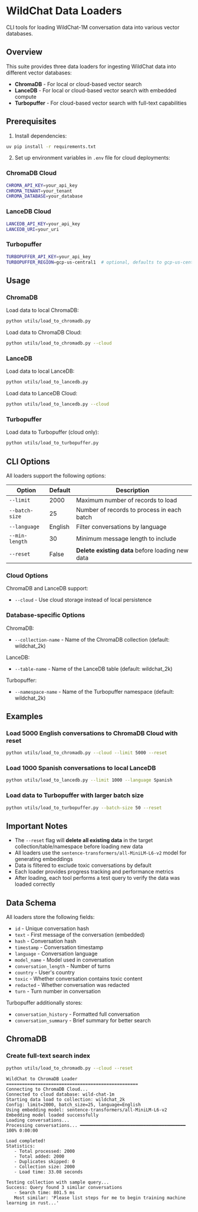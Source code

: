 # WildChat Data Loaders

CLI tools for loading WildChat-1M conversation data into various vector databases.

## Overview

This suite provides three data loaders for ingesting WildChat data into different vector databases:
- **ChromaDB** - For local or cloud-based vector search
- **LanceDB** - For local or cloud-based vector search with embedded compute
- **Turbopuffer** - For cloud-based vector search with full-text capabilities

## Prerequisites

1. Install dependencies:
```bash
uv pip install -r requirements.txt
```

2. Set up environment variables in `.env` file for cloud deployments:

### ChromaDB Cloud
```bash
CHROMA_API_KEY=your_api_key
CHROMA_TENANT=your_tenant
CHROMA_DATABASE=your_database
```

### LanceDB Cloud
```bash
LANCEDB_API_KEY=your_api_key
LANCEDB_URI=your_uri
```

### Turbopuffer
```bash
TURBOPUFFER_API_KEY=your_api_key
TURBOPUFFER_REGION=gcp-us-central1  # optional, defaults to gcp-us-central1
```

## Usage

### ChromaDB

Load data to local ChromaDB:
```bash
python utils/load_to_chromadb.py
```

Load data to ChromaDB Cloud:
```bash
python utils/load_to_chromadb.py --cloud
```

### LanceDB

Load data to local LanceDB:
```bash
python utils/load_to_lancedb.py
```

Load data to LanceDB Cloud:
```bash
python utils/load_to_lancedb.py --cloud
```

### Turbopuffer

Load data to Turbopuffer (cloud only):
```bash
python utils/load_to_turbopuffer.py
```

## CLI Options

All loaders support the following options:

| Option | Default | Description |
|--------|---------|-------------|
| `--limit` | 2000 | Maximum number of records to load |
| `--batch-size` | 25 | Number of records to process in each batch |
| `--language` | English | Filter conversations by language |
| `--min-length` | 30 | Minimum message length to include |
| `--reset` | False | **Delete existing data** before loading new data |

### Cloud Options

ChromaDB and LanceDB support:
- `--cloud` - Use cloud storage instead of local persistence

### Database-specific Options

ChromaDB:
- `--collection-name` - Name of the ChromaDB collection (default: wildchat_2k)

LanceDB:
- `--table-name` - Name of the LanceDB table (default: wildchat_2k)

Turbopuffer:
- `--namespace-name` - Name of the Turbopuffer namespace (default: wildchat_2k)

## Examples

### Load 5000 English conversations to ChromaDB Cloud with reset
```bash
python utils/load_to_chromadb.py --cloud --limit 5000 --reset
```

### Load 1000 Spanish conversations to local LanceDB
```bash
python utils/load_to_lancedb.py --limit 1000 --language Spanish
```

### Load data to Turbopuffer with larger batch size
```bash
python utils/load_to_turbopuffer.py --batch-size 50 --reset
```

## Important Notes

- The `--reset` flag will **delete all existing data** in the target collection/table/namespace before loading new data
- All loaders use the `sentence-transformers/all-MiniLM-L6-v2` model for generating embeddings
- Data is filtered to exclude toxic conversations by default
- Each loader provides progress tracking and performance metrics
- After loading, each tool performs a test query to verify the data was loaded correctly

## Data Schema

All loaders store the following fields:
- `id` - Unique conversation hash
- `text` - First message of the conversation (embedded)
- `hash` - Conversation hash
- `timestamp` - Conversation timestamp
- `language` - Conversation language
- `model_name` - Model used in conversation
- `conversation_length` - Number of turns
- `country` - User's country
- `toxic` - Whether conversation contains toxic content
- `redacted` - Whether conversation was redacted
- `turn` - Turn number in conversation

Turbopuffer additionally stores:
- `conversation_history` - Formatted full conversation
- `conversation_summary` - Brief summary for better search


## ChromaDB

### Create full-text search index

```bash
python utils/load_to_chromadb.py --cloud --reset
```

```
WildChat to ChromaDB Loader
==================================================
Connecting to ChromaDB Cloud...
Connected to cloud database: wild-chat-1m
Starting data load to collection: wildchat_2k
Config: limit=2000, batch_size=25, language=English
Using embedding model: sentence-transformers/all-MiniLM-L6-v2
Embedding model loaded successfully
Loading conversations...
Processing conversations... ━━━━━━━━━━━━━━━━━━━━━━━━━━━━━━━━━━━━━━━━ 100% 0:00:00

Load completed!
Statistics:
   - Total processed: 2000
   - Total added: 2000
   - Duplicates skipped: 0
   - Collection size: 2000
   - Load time: 33.08 seconds

Testing collection with sample query...
Success: Query found 3 similar conversations
   - Search time: 801.5 ms
   Most similar: 'Please list steps for me to begin training machine learning in rust...'
```
